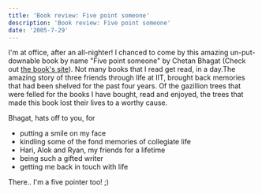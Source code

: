 ```yaml
---
title: 'Book review: Five point someone'
description: 'Book review: Five point someone'
date: '2005-7-29'
---
```


I'm at office, after an all-nighter! I chanced to come by this amazing un-put-downable book by name "Five point someone" by Chetan Bhagat (Check out [the book's site][0]). Not many books that I read get read, in a day.The amazing story of three friends through life at IIT, brought back memories that had been shelved for the past four years. Of the gazillion trees that were felled for the books I have bought, read and enjoyed, the trees that made this book lost their lives to a worthy cause.

Bhagat, hats off to you, for  
- putting a smile on my face  
- kindling some of the fond memories of collegiate life  
- Hari, Alok and Ryan, my friends for a lifetime  
- being such a gifted writer  
- getting me back in touch with life

There.. I'm a five pointer too! ;)


[0]: http://www.fivepointsomeone.com
